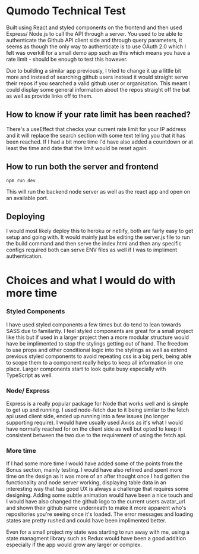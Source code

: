 # Qumodo Technical Test

Built using React and styled components on the frontend and then used Express/ Node.js to call the API through a server. You used to be able to authenticate the Github API client side and through query parameters, it seems as though the only way to authenticate is to use OAuth 2.0 which I felt was overkill for a small demo app such as this which means you have a rate limit - should be enough to test this however.

Due to building a similar app previously, I tried to change it up a little bit more and instead of searching github users instead it would straight serve their repos if you searched a valid github user or organisation. This meant I could display some general information about the repos straight off the bat as well as provide links off to them.

## How to know if your rate limit has been reached?

There's a useEffect that checks your current rate limit for your IP address and it will replace the search section with some text telling you that it has been reached. If I had a bit more time I'd have also added a countdown or at least the time and date that the limit would be reset again.

## How to run both the server and frontend

    npm run dev

This will run the backend node server as well as the react app and open on an available port.

## Deploying

I would most likely deploy this to heroku or netlify, both are fairly easy to get setup and going with. It would mainly just be editing the server.js file to run the build command and then serve the index.html and then any specific configs required both can serve ENV files as well if I was to impliment authentication.

# Choices and what I would do with more time

### Styled Components

I have used styled components a few times but do tend to lean towards SASS due to familarity. I feel styled components are great for a small project like this but if used in a larger project then a more modular structure would have be implimented to stop the stylings getting out of hand. The freedom to use props and other conditional logic into the stylings as well as extend previous styled components to avoid repeating css is a big perk, being able to scope them to a component really helps to keep all information in one place. Larger components start to look quite busy especially with TypeScript as well.

### Node/ Express

Express is a really popular package for Node that works well and is simple to get up and running. I used node-fetch due to it being similar to the fetch api used client side, ended up running into a few issues (no longer supporting require). I would have usually used Axios as it's what I would have normally reached for on the client side as well but opted to keep it consistent between the two due to the requirement of using the fetch api.

### More time

If I had some more time I would have added some of the points from the Bonus section, mainly testing. I would have also refined and spent more time on the design as it was more of an after thought once I had gotten the functionality and node server working, displaying table data in an interesting way that has good UX is always a challenge that requires some designing. Adding some subtle animation would have been a nice touch and I would have also changed the github logo to the current users avatar_url and shown their github name underneath to make it more apparent who's repositories you're seeing once it's loaded. The error messages and loading states are pretty rushed and could have been implimented better.

Even for a small project my state was starting to run away with me, using a state managment library such as Redux would have been a good addition especially if the app would grow any larger or complex.
